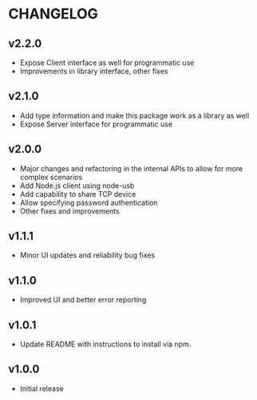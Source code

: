 # CHANGELOG

## v2.2.0
- Expose Client interface as well for programmatic use
- Improvements in library interface, other fixes

## v2.1.0
- Add type information and make this package work as a library as well
- Expose Server interface for programmatic use

## v2.0.0
- Major changes and refactoring in the internal APIs to allow for more complex scenarios
- Add Node.js client using node-usb
- Add capability to share TCP device
- Allow specifying password authentication
- Other fixes and improvements

## v1.1.1
- Minor UI updates and reliability bug fixes

## v1.1.0
- Improved UI and better error reporting

## v1.0.1
- Update README with instructions to install via npm.

## v1.0.0
- Initial release